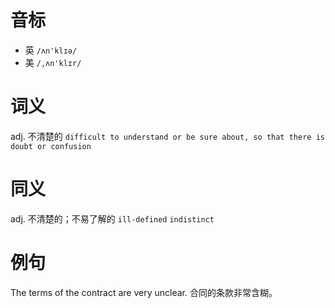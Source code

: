 # 音标

- 英 `/ʌn'klɪə/`
- 美 `/,ʌn'klɪr/`

# 词义

adj. 不清楚的
`difficult to understand or be sure about, so that there is doubt or confusion`

# 同义

adj. 不清楚的；不易了解的
`ill-defined` `indistinct`

# 例句

The terms of the contract are very unclear.
合同的条款非常含糊。


